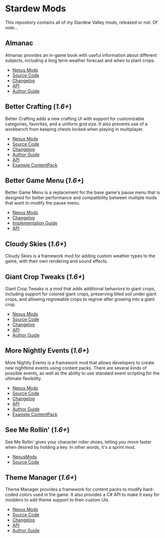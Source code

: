 # Stardew Mods

This repository contains all of my Stardew Valley mods, released or not. Of note...


## Almanac

 Almanac provides an in-game book with useful information about different subjects,
 including a long term weather forecast and when to plant crops. 

* [Nexus Mods](https://www.nexusmods.com/stardewvalley/mods/11022)
* [Source Code](https://github.com/KhloeLeclair/StardewMods/tree/main/Almanac)
* [Changelog](https://github.com/KhloeLeclair/StardewMods/blob/main/Almanac/CHANGELOG.md)
* [API](https://github.com/KhloeLeclair/StardewMods/blob/main/Almanac/ModAPI.cs)
* [Author Guide](https://github.com/KhloeLeclair/StardewMods/blob/main/Almanac/author-guide.md)


## Better Crafting (*1.6+*)

Better Crafting adds a new crafting UI with support for customizable categories,
favorites, and a uniform grid size. It also prevents use of a workbench from
keeping chests locked when playing in multiplayer.

* [Nexus Mods](https://www.nexusmods.com/stardewvalley/mods/11115/)
* [Source Code](https://github.com/KhloeLeclair/StardewMods/tree/main/BetterCrafting)
* [Changelog](https://github.com/KhloeLeclair/StardewMods/blob/main/BetterCrafting/CHANGELOG.md)
* [Author Guide](https://github.com/KhloeLeclair/StardewMods/blob/main/BetterCrafting/author-guide.md)
* [API](https://github.com/KhloeLeclair/StardewMods/blob/main/BetterCrafting/ModAPI.cs)
* [Example ContentPack](https://github.com/KhloeLeclair/StardewMods/tree/main/BetterCrafting.Example)


## Better Game Menu (*1.6+*)

Better Game Menu is a replacement for the base game's pause menu that is
designed for better performance and compatibility between multiple mods
that want to modify the pause menu.

* [Nexus Mods](https://www.nexusmods.com/stardewvalley/mods/32032/)
* [Changelog](https://github.com/KhloeLeclair/StardewMods/blob/main/BetterGameMenu/CHANGELOG.md)
* [Implementation Guide](https://github.com/KhloeLeclair/StardewMods/blob/main/BetterGameMenu/guide.md)
* [API](https://github.com/KhloeLeclair/StardewMods/blob/main/BetterGameMenu/IBetterGameMenu.cs)


## Cloudy Skies (*1.6+*)

Cloudy Skies is a framework mod for adding custom weather types to
the game, with their own rendering and sound effects.


## Giant Crop Tweaks (*1.6+*)

Giant Crop Tweaks is a mod that adds additional behaviors to giant crops,
including support for colored giant crops, preserving tilled soil under
giant crops, and allowing regrowable crops to regrow after growing into
a giant crop.

* [Nexus Mods](https://www.nexusmods.com/stardewvalley/mods/14370)
* [Source Code](https://github.com/KhloeLeclair/StardewMods/tree/main/GiantCropTweaks)
* [Changelog](https://github.com/KhloeLeclair/StardewMods/blob/main/GiantCropTweaks/CHANGELOG.md)
* [API](https://github.com/KhloeLeclair/StardewMods/blob/main/GiantCropTweaks/IGiantCropTweaks.cs)
* [Author Guide](https://github.com/KhloeLeclair/StardewMods/blob/main/GiantCropTweaks/author-guide.md)


## More Nightly Events (*1.6+*)

More Nightly Events is a framework mod that allows developers to create
new nighttime events using content packs. There are several kinds of
possible events, as well as the ability to use standard event scripting
for the ultimate flexibility.

* [Nexus Mods](https://www.nexusmods.com/stardewvalley/mods/11115/)
* [Source Code](https://github.com/KhloeLeclair/StardewMods/tree/main/MoreNightlyEvents)
* [Changelog](https://github.com/KhloeLeclair/StardewMods/blob/main/MoreNightlyEvents/CHANGELOG.md)
* [API](https://github.com/KhloeLeclair/StardewMods/blob/main/MoreNightlyEvents/ModAPI.cs)
* [Author Guide](https://github.com/KhloeLeclair/StardewMods/blob/main/MoreNightlyEvents/author-guide.md)
* [Example ContentPack](https://github.com/KhloeLeclair/StardewMods/tree/main/MoreNightlyEvents/SamplePack)


## See Me Rollin' (*1.6+*)

See Me Rollin' gives your character roller shoes, letting you move faster when
desired by holding a key. In other words, it's a sprint mod.

* [NexusMods](https://www.nexusmods.com/stardewvalley/mods/10976)
* [Source Code](https://github.com/KhloeLeclair/StardewMods/tree/main/SeeMeRollin)


## Theme Manager (*1.6+*)

Theme Manager provides a framework for content packs to modify hard-coded
colors used in the game. It also provides a C# API to make it easy for
modders to add theme support to their custom UIs.

* [Nexus Mods](https://www.nexusmods.com/stardewvalley/mods/14525)
* [Source Code](https://github.com/KhloeLeclair/StardewMods/tree/main/ThemeManager)
* [Changelog](https://github.com/KhloeLeclair/StardewMods/blob/main/ThemeManager/CHANGELOG.md)
* [API](https://github.com/KhloeLeclair/StardewMods/blob/main/ThemeManager/IThemeManagerApi.cs)
* [Author Guide](https://github.com/KhloeLeclair/StardewMods/blob/main/ThemeManager/author-guide.md)
